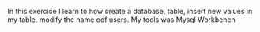 In this exercice I learn to how create a database, table, insert new values in my table, modify the name odf users. 
My tools was Mysql Workbench


